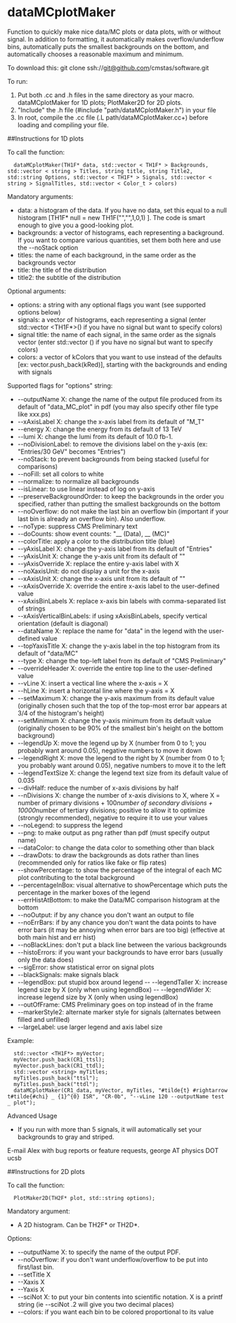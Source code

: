 dataMCplotMaker
===============

Function to quickly make nice data/MC plots or data plots, with or without signal.  In addition to formatting, it automatically makes overflow/underflow bins, automatically puts the smallest backgrounds on the bottom, and automatically chooses a reasonable maximum and minimum.  

To download this:
git clone ssh://git@github.com/cmstas/software.git

To run:
  1.  Put both .cc and .h files in the same directory as your macro.  dataMCplotMaker for 1D plots; PlotMaker2D for 2D plots.
  2.  "Include" the .h file (#include "path/dataMCplotMaker.h") in your file
  3.  In root, compile the .cc file (.L path/dataMCplotMaker.cc+) before loading and compiling your file.

##Instructions for 1D plots

To call the function:
````
  dataMCplotMaker(TH1F* data, std::vector < TH1F* > Backgrounds, std::vector < string > Titles, string title, string Title2, std::string Options, std::vector < TH1F* > Signals, std::vector < string > SignalTitles, std::vector < Color_t > colors)
````

Mandatory arguments:
  - data: a histogram of the data.  If you have no data, set this equal to a null histogram [TH1F* null = new TH1F("","",1,0,1) ].  The code is smart enough to give you a good-looking plot.  
  - backgrounds: a vector of histograms, each representing a background.  If you want to compare various quantities, set them both here and use the --noStack option
  - titles: the name of each background, in the same order as the backgrounds vector
  - title: the title of the distribution
  - title2: the subtitle of the distribution

Optional arguments:
  - options: a string with any optional flags you want (see supported options below)
  - signals: a vector of histograms, each representing a signal (enter std::vector <TH1F*>() if you have no signal but want to specify colors)
  - signal title: the name of each signal, in the same order as the signals vector (enter std::vector <string>() if you have no signal but want to specify colors)
  - colors: a vector of kColors that you want to use instead of the defaults [ex: vector.push_back(kRed)], starting with the backgrounds and ending with signals

Supported flags for "options" string:
  - --outputName X: change the name of the output file produced from its default of "data_MC_plot" in pdf (you may also specify other file type like xxx.ps)
  - --xAxisLabel X: change the x-axis label from its default of "M_T"
  - --energy X: change the energy from its default of 13 TeV
  - --lumi X: change the lumi from its default of 10.0 fb-1.
  - --noDivisionLabel: to remove the divisions label on the y-axis (ex: "Entries/30 GeV" becomes "Entries")
  - --noStack: to prevent backgrounds from being stacked (useful for comparisons)
  - --noFill: set all colors to white
  - --normalize: to normalize all backgrounds
  - --isLinear: to use linear instead of log on y-axis
  - --preserveBackgroundOrder: to keep the backgrounds in the order you specified, rather than putting the smallest backgrounds on the bottom
  - --noOverflow: do not make the last bin an overflow bin (important if your last bin is already an overflow bin).  Also underflow.
  - --noType: suppress CMS Preliminary text
  - --doCounts: show event counts: "__ (Data), __ (MC)"
  - --colorTitle: apply a color to the distribution title (blue)
  - --yAxisLabel X: change the y-axis label from its default of "Entries"
  - --yAxisUnit X: change the y-axis unit from its default of ""
  - --yAxisOverride X: replace the entire y-axis label with X
  - --noXaxisUnit: do not display a unit for the x-axis
  - --xAxisUnit X: change the x-axis unit from its default of ""
  - --xAxisOverride X: override the entire x-axis label to the user-defined value
  - --xAxisBinLabels X: replace x-axis bin labels with comma-separated list of strings
  - --xAxisVerticalBinLabels: if using xAxisBinLabels, specify vertical orientation (default is diagonal)
  - --dataName X: replace the name for "data" in the legend with the user-defined value
  - --topYaxisTitle X: change the y-axis label in the top histogram from its default of "data/MC"
  - --type X: change the top-left label from its default of "CMS Preliminary"
  - --overrideHeader X: override the entire top line to the user-defined value
  - --vLine X: insert a vectical line where the x-axis = X
  - --hLine X: insert a horizontal line where the y-axis = X
  - --setMaximum X: change the y-axis maximum from its default value (originally chosen such that the top of the top-most error bar appears at 3/4 of the histogram's height)
  - --setMinimum X: change the y-axis minimum from its default value (originally chosen to be 90% of the smallest bin's height on the bottom background)
  - --legendUp X: move the legend up by X (number from 0 to 1; you probably want around 0.05), negative numbers to move it down
  - --legendRight X: move the legend to the right by X (number from 0 to 1; you probably want around 0.05), negative numbers to move it to the left
  - --legendTextSize X: change the legend text size from its default value of 0.035
  - --divHalf: reduce the number of x-axis divisions by half
  - --nDivisions X: change the number of x-axis divisions to X, where X = number of primary divisions + 100*number of secondary divisions + 10000*number of tertiary divisions; positive to allow it to optimize (strongly recommended), negative to require it to use your values
  - --noLegend: to suppress the legend
  - --png: to make output as png rather than pdf (must specify output name)
  - --dataColor: to change the data color to something other than black
  - --drawDots: to draw the backgrounds as dots rather than lines (recommended only for ratios like fake or flip rates) 
  - --showPercentage: to show the percentage of the integral of each MC plot contributing to the total background
  - --percentageInBox: visual alternative to showPercentage which puts the percentage in the marker boxes of the legend
  - --errHistAtBottom: to make the Data/MC comparison histogram at the bottom
  - --noOutput: if by any chance you don't want an output to file
  - --noErrBars: if by any chance you don't want the data points to have error bars (it may be annoying when error bars are too big) (effective at both main hist and err hist)
  - --noBlackLines: don't put a black line between the various backgrounds
  - --histoErrors: if you want your backgrounds to have error bars (usually only the data does)
  - --sigError: show statistical error on signal plots
  - --blackSignals: make signals black
  - --legendBox: put stupid box around legend
  -- --legendTaller X: increase legend size by X (only when using legendBox)
  -- --legendWider X: increase legend size by X (only when using legendBox)
  - --outOfFrame: CMS Preliminary goes on top instead of in the frame
  - --markerStyle2: alternate marker style for signals (alternates between filled and unfilled)
  - --largeLabel: use larger legend and axis label size

Example:
````
  std::vector <TH1F*> myVector;
  myVector.push_back(CR1_ttsl);
  myVector.push_back(CR1_ttdl);
  std::vector <string> myTitles;
  myTitles.push_back("ttsl");
  myTitles.push_back("ttdl");
  dataMCplotMaker(CR1_data, myVector, myTitles, "#tilde{t} #rightarrow t#tilde{#chi} _ {1}^{0} ISR", "CR-0b", "--vLine 120 --outputName test _ plot");
````

Advanced Usage
  - If you run with more than 5 signals, it will automatically set your backgrounds to gray and striped.

E-mail Alex with bug reports or feature requests, george AT physics DOT ucsb

##Instructions for 2D plots

To call the function:
````
  PlotMaker2D(TH2F* plot, std::string options);
````
Mandatory argument:
  - A 2D histogram.  Can be TH2F* or TH2D*.

Options:
  - --outputName X: to specify the name of the output PDF. 
  - --noOverflow: if you don't want underflow/overflow to be put into first/last bin.
  - --setTitle X
  - --Xaxis X
  - --Yaxis X
  - --sciNot X: to put your bin contents into scientific notation.  X is a printf string (ie --sciNot .2 will give you two decimal places)
  - --colors: if you want each bin to be colored proportional to its value
  
